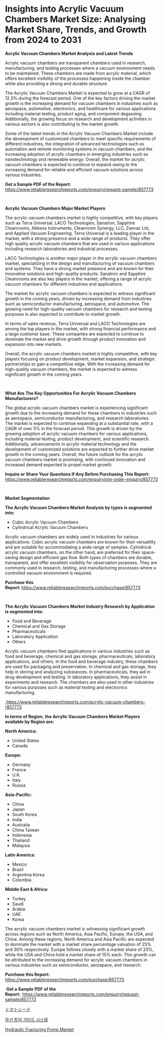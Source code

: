 <p><h1>Insights into Acrylic Vacuum Chambers Market Size: Analysing Market Share, Trends, and Growth from 2024 to 2031</h1></p><p><strong>Acrylic Vacuum Chambers Market Analysis and Latest Trends</strong></p>
<p><p>Acrylic vacuum chambers are transparent chambers used in research, manufacturing, and testing processes where a vacuum environment needs to be maintained. These chambers are made from acrylic material, which offers excellent visibility of the processes happening inside the chamber while also providing a strong and durable structure.</p><p>The Acrylic Vacuum Chambers Market is expected to grow at a CAGR of 12.3% during the forecast period. One of the key factors driving the market growth is the increasing demand for vacuum chambers in industries such as aerospace, automotive, electronics, and healthcare for various applications including material testing, product aging, and component degassing. Additionally, the growing focus on research and development activities in various sectors is also contributing to the market growth.</p><p>Some of the latest trends in the Acrylic Vacuum Chambers Market include the development of customized chambers to meet specific requirements of different industries, the integration of advanced technologies such as automation and remote monitoring systems in vacuum chambers, and the increasing adoption of acrylic chambers in emerging industries such as nanotechnology and renewable energy. Overall, the market for acrylic vacuum chambers is expected to continue to expand owing to the increasing demand for reliable and efficient vacuum solutions across various industries.</p></p>
<p><strong>Get a Sample PDF of the Report:&nbsp;</strong> <a href="https://www.reliableresearchreports.com/enquiry/request-sample/857773">https://www.reliableresearchreports.com/enquiry/request-sample/857773</a></p>
<p>&nbsp;</p>
<p><strong>Acrylic Vacuum Chambers Major Market Players</strong></p>
<p><p>The acrylic vacuum chambers market is highly competitive, with key players such as Terra Universal, LACO Technologies, Sanatron, Sapphire Cleanrooms, Abbess Instruments, Cleanroom Synergy, LLC, Zeevac Ltd, and Applied Vacuum Engineering. Terra Universal is a leading player in the market, with a strong presence and a wide range of products. They offer high quality acrylic vacuum chambers that are used in various applications including research laboratories and industrial processes.</p><p>LACO Technologies is another major player in the acrylic vacuum chambers market, specializing in the design and manufacturing of vacuum chambers and systems. They have a strong market presence and are known for their innovative solutions and high-quality products. Sanatron and Sapphire Cleanrooms are also key players in the market, offering a range of acrylic vacuum chambers for different industries and applications.</p><p>The market for acrylic vacuum chambers is expected to witness significant growth in the coming years, driven by increasing demand from industries such as semiconductor manufacturing, aerospace, and automotive. The growing need for high-quality vacuum chambers for research and testing purposes is also expected to contribute to market growth.</p><p>In terms of sales revenue, Terra Universal and LACO Technologies are among the top players in the market, with strong financial performance and a large customer base. These companies are expected to continue to dominate the market and drive growth through product innovation and expansion into new markets.</p><p>Overall, the acrylic vacuum chambers market is highly competitive, with key players focusing on product development, market expansion, and strategic partnerships to gain a competitive edge. With the increasing demand for high-quality vacuum chambers, the market is expected to witness significant growth in the coming years.</p></p>
<p>&nbsp;</p>
<p><strong>What Are The Key Opportunities For Acrylic Vacuum Chambers Manufacturers?</strong></p>
<p><p>The global acrylic vacuum chambers market is experiencing significant growth due to the increasing demand for these chambers in industries such as aerospace, semiconductor manufacturing, and research laboratories. The market is expected to continue expanding at a substantial rate, with a CAGR of over 5% in the forecast period. This growth is driven by the growing adoption of acrylic vacuum chambers for various applications, including material testing, product development, and scientific research. Additionally, advancements in acrylic material technology and the development of customized solutions are expected to further drive market growth in the coming years. Overall, the future outlook for the acrylic vacuum chambers market is promising, with continued innovation and increased demand expected to propel market growth.</p></p>
<p><strong>Inquire or Share Your Questions If Any Before Purchasing This Report:</strong> <a href="https://www.reliableresearchreports.com/enquiry/pre-order-enquiry/857773">https://www.reliableresearchreports.com/enquiry/pre-order-enquiry/857773</a></p>
<p>&nbsp;</p>
<p><strong>Market Segmentation</strong></p>
<p><strong>The Acrylic Vacuum Chambers Market Analysis by types is segmented into:</strong></p>
<p><ul><li>Cubic Acrylic Vacuum Chambers</li><li>Cylindrical Acrylic Vacuum Chambers</li></ul></p>
<p><p>Acrylic vacuum chambers are widely used in industries for various applications. Cubic acrylic vacuum chambers are known for their versatility and are suitable for accommodating a wide range of samples. Cylindrical acrylic vacuum chambers, on the other hand, are preferred for their space-saving design and efficient gas flow. Both types of chambers are durable, transparent, and offer excellent visibility for observation purposes. They are commonly used in research, testing, and manufacturing processes where a controlled vacuum environment is required.</p></p>
<p><strong>Purchase this Report:&nbsp;</strong><a href="https://www.reliableresearchreports.com/purchase/857773">https://www.reliableresearchreports.com/purchase/857773</a></p>
<p>&nbsp;</p>
<p><strong>The Acrylic Vacuum Chambers Market Industry Research by Application is segmented into:</strong></p>
<p><ul><li>Food and Beverage</li><li>Chemical and Gas Storage</li><li>Pharmaceuticals</li><li>Laboratory Application</li><li>Others</li></ul></p>
<p><p>Acrylic vacuum chambers find applications in various industries such as food and beverage, chemical and gas storage, pharmaceuticals, laboratory applications, and others. In the food and beverage industry, these chambers are used for packaging and preservation. In chemical and gas storage, they help in storing and analyzing substances. In pharmaceuticals, they aid in drug development and testing. In laboratory applications, they assist in experiments and research. The chambers are also used in other industries for various purposes such as material testing and electronics manufacturing.</p></p>
<p><a href="https://www.reliableresearchreports.com/acrylic-vacuum-chambers-r857773">&nbsp;https://www.reliableresearchreports.com/acrylic-vacuum-chambers-r857773</a></p>
<p><strong>In terms of Region, the Acrylic Vacuum Chambers Market Players available by Region are:</strong></p>
<p>
    <p> <strong> North America: </strong>
        <ul>
            <li>United States</li>
            <li>Canada</li>
        </ul>
        </p> 
    <p> <strong> Europe: </strong>
        <ul>
            <li>Germany</li>
            <li>France</li>
            <li>U.K.</li>
            <li>Italy</li>
            <li>Russia</li>
        </ul>
        </p> 
    <p> <strong> Asia-Pacific: </strong>
        <ul>
            <li>China</li>
            <li>Japan</li>
            <li>South Korea</li>
            <li>India</li>
            <li>Australia</li>
            <li>China Taiwan</li>
            <li>Indonesia</li>
            <li>Thailand</li>
            <li>Malaysia</li>
        </ul>
        </p> 
    <p> <strong> Latin America: </strong>
        <ul>
            <li>Mexico</li>
            <li>Brazil</li>
            <li>Argentina Korea</li>
            <li>Colombia</li>
        </ul>
        </p> 
    <p> <strong> Middle East & Africa: </strong>
        <ul>
            <li>Turkey</li>
            <li>Saudi</li>
            <li>Arabia</li>
            <li>UAE</li>
            <li>Korea</li>
        </ul>
    </p>
    </p>
<p><p>The acrylic vacuum chambers market is witnessing significant growth across regions such as North America, Asia Pacific, Europe, the USA, and China. Among these regions, North America and Asia Pacific are expected to dominate the market with a market share percentage valuation of 25% and 30% respectively. Europe follows closely with a market share of 20%, while the USA and China hold a market share of 15% each. This growth can be attributed to the increasing demand for acrylic vacuum chambers in various industries such as semiconductor, aerospace, and research.</p></p>
<p><strong>Purchase this Report: </strong><a href="https://www.reliableresearchreports.com/purchase/857773">https://www.reliableresearchreports.com/purchase/857773</a></p>
<p>&nbsp;<strong>Get a Sample PDF of the Report:&nbsp;&nbsp;</strong><a href="https://www.reliableresearchreports.com/enquiry/request-sample/857773">https://www.reliableresearchreports.com/enquiry/request-sample/857773</a></p>
<p><strong></strong></p>
<p><p><a href="https://github.com/ksxzwxabcuynh011/Market-Research-Report-List-1/blob/main/230016428986.md">トマトシード</a></p><p><a href="https://github.com/xvz497517413/Market-Research-Report-List-1/blob/main/748983826650.md">무선 투어 가이드 시스템</a></p><p><a href="https://github.com/BryceTownsendr/Market-Research-Report-List-4/blob/main/hydraulic-fracturing-pump-market.md">Hydraulic Fracturing Pump Market</a></p></p>